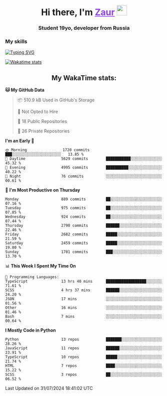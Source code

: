 <h1 align="center">
    Hi there, I'm 
    <a href="https://t.me/skyguy" target="_blank" style="color: #8C43EA">Zaur</a>
    <img src="https://github.com/blackcater/blackcater/raw/main/images/Hi.gif" height="32">
</h1>

<h3 align="center">
    Student 19yo, developer from Russia
</h3>  

### **My skills**
[![Typing SVG](https://readme-typing-svg.herokuapp.com?font=Oxanium&duration=3000&pause=1500&color=8C43EA&height=30&lines=JavaScript/TypeScript:+React.js,+Next.js;HTML+(PUG),+CSS+(SCSS);Python:+FastAPI,+Flask,+Aiogram,+Telethon;SQL:+PostgreSQL,+SQLite)](https://git.io/typing-svg)

[![Wakatime stats](https://github-readme-stats.vercel.app/api/wakatime?username=skyguy&hide_title=true&show_icons=true&title_color=8C43EA&icon_color=BE57EA&bg_color=30,191919,341b56&text_color=B1B1B1&border_radius=10&hide_border=true)](https://github.com/anuraghazra/github-readme-stats)


<h2 align="center"> My WakaTime stats: </h2>

<!--START_SECTION:waka-->
**🐱 My GitHub Data** 

> 📦 510.9 kB Used in GitHub's Storage 
 > 
> 🚫 Not Opted to Hire
 > 
> 📜 18 Public Repositories 
 > 
> 🔑 26 Private Repositories 
 > 
**I'm an Early 🐤** 

```text
🌞 Morning                1720 commits        ███░░░░░░░░░░░░░░░░░░░░░░   13.85 % 
🌆 Daytime                5629 commits        ███████████░░░░░░░░░░░░░░   45.32 % 
🌃 Evening                4995 commits        ██████████░░░░░░░░░░░░░░░   40.22 % 
🌙 Night                  76 commits          ░░░░░░░░░░░░░░░░░░░░░░░░░   00.61 % 
```
📅 **I'm Most Productive on Thursday** 

```text
Monday                   889 commits         ██░░░░░░░░░░░░░░░░░░░░░░░   07.16 % 
Tuesday                  975 commits         ██░░░░░░░░░░░░░░░░░░░░░░░   07.85 % 
Wednesday                924 commits         ██░░░░░░░░░░░░░░░░░░░░░░░   07.44 % 
Thursday                 2790 commits        ██████░░░░░░░░░░░░░░░░░░░   22.46 % 
Friday                   2682 commits        █████░░░░░░░░░░░░░░░░░░░░   21.59 % 
Saturday                 2459 commits        █████░░░░░░░░░░░░░░░░░░░░   19.80 % 
Sunday                   1701 commits        ███░░░░░░░░░░░░░░░░░░░░░░   13.70 % 
```


📊 **This Week I Spent My Time On** 

```text
💬 Programming Languages: 
TypeScript               13 hrs 40 mins      ██████████████████░░░░░░░   71.61 % 
SCSS                     4 hrs 37 mins       ██████░░░░░░░░░░░░░░░░░░░   24.20 % 
JSON                     17 mins             ░░░░░░░░░░░░░░░░░░░░░░░░░   01.56 % 
Other                    16 mins             ░░░░░░░░░░░░░░░░░░░░░░░░░   01.46 % 
Bash                     7 mins              ░░░░░░░░░░░░░░░░░░░░░░░░░   00.64 % 
```

**I Mostly Code in Python** 

```text
Python                   13 repos            ███████░░░░░░░░░░░░░░░░░░   28.26 % 
JavaScript               11 repos            ██████░░░░░░░░░░░░░░░░░░░   23.91 % 
TypeScript               10 repos            █████░░░░░░░░░░░░░░░░░░░░   21.74 % 
HTML                     7 repos             ████░░░░░░░░░░░░░░░░░░░░░   15.22 % 
SCSS                     3 repos             ██░░░░░░░░░░░░░░░░░░░░░░░   06.52 % 
```




 Last Updated on 31/07/2024 18:41:02 UTC
<!--END_SECTION:waka-->
